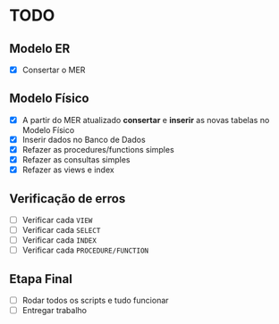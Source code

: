 # TODO

## Modelo ER

- [x] Consertar o MER

## Modelo Físico

- [x] A partir do MER atualizado **consertar** e **inserir** as novas tabelas no Modelo Físico
- [x] Inserir dados no Banco de Dados
- [x] Refazer as procedures/functions simples
- [x] Refazer as consultas simples
- [x] Refazer as views e index

## Verificação de erros

- [ ] Verificar cada `VIEW`
- [ ] Verificar cada `SELECT`
- [ ] Verificar cada `INDEX`
- [ ] Verificar cada `PROCEDURE/FUNCTION`

## Etapa Final

- [ ] Rodar todos os scripts e tudo funcionar
- [ ] Entregar trabalho
